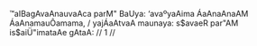 ™aIBagAvaAnauvaAca
parM" BaUya: ‘avaºyaAima ÁaAnaAnaAM ÁaAnamauÔamama, /
yajÁaAtvaA maunaya: s$avaeR par"AM is$aiÜ"imataAe gAtaA: // 1 //